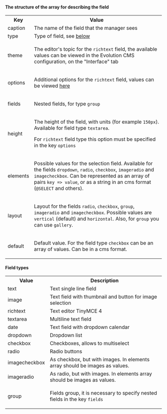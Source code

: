 #### The structure of the array for describing the field

<table>
<tr><th>Key</th><th>Value</th></tr>
<tr><td>caption</td><td>The name of the field that the manager sees</td></tr>
<tr><td>type</td><td>Type of field, see <a href="#field-types">below</a></td></tr>
<tr><td>theme</td><td>

The editor's topic for the `richtext` field, the available values can be viewed in the Evolution CMS configuration, on the "Interface" tab

</td></tr>
<tr><td>options</td><td>

Additional options for the `richtext` field, values can be viewed <a href="https://www.tinymce.com/docs/configure/" target="_blank">here</a>

</td></tr>
<tr><td>fields</td><td>

Nested fields, for type `group`

</td></tr>
<tr><td>height</td><td>

The height of the field, with units (for example `150px`). Available for field type `textarea`.

For `richtext` field type this option must be specified in the key `options`

</td></tr>
<tr><td>elements</td><td>

Possible values for the selection field. Available for the fields `dropdown`, `radio`, `checkbox`, `imageradio` and `imagecheckbox`. Can be represented as an array of pairs `key => value`, or as a string in an cms format (`@SELECT` and others).

</td></tr>
<tr><td>layout</td><td>

Layout for the fields `radio`, `checkbox`, `group`, `imageradio` and `imagecheckbox`. Possible values are `vertical` (default) and `horizontal`. Also, for `group` you can use `gallery`.

</td></tr>
<tr><td>default</td><td>

Default value. For the field type `checkbox` can be an array of values. Can be in a cms format.

</td></tr>
</table>

#### Field types

<table>
<tr><th>Value</th><th>Description</th></tr>
<tr><td>text</td><td>Text single line field</td></tr>
<tr><td>image</td><td>Text field with thumbnail and button for image selection</td></tr>
<tr><td>richtext</td><td>Text editor TinyMCE 4</td></tr>
<tr><td>textarea</td><td>Multiline text field</td></tr>
<tr><td>date</td><td>Text field with dropdown calendar</td></tr>
<tr><td>dropdown</td><td>Dropdown list</td></tr>
<tr><td>checkbox</td><td>Checkboxes, allows to multiselect</td></tr>
<tr><td>radio</td><td>Radio buttons</td></tr>
<tr><td>imagecheckbox</td><td>As checkbox, but with images. In elements array should be images as values.</td></tr>
<tr><td>imageradio</td><td>As radio, but with images. In elements array should be images as values.</td></tr>
<tr><td>group</td><td>

Fields group, it is necessary to specify nested fields in the key `fields`

</td></tr>
</table>
